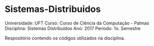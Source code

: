 # Sistemas-Distribuidos

Universidade: UFT
Curso: Curso de Ciência da Computação - Palmas
Disciplina: Sistemas Distribuídos
Ano: 2017
Período: 1o. Semestre

Respositório contendo os códigos utilizados na disciplina.

